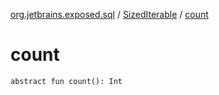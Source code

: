 [org.jetbrains.exposed.sql](../index.md) / [SizedIterable](index.md) / [count](.)

# count

`abstract fun count(): Int`